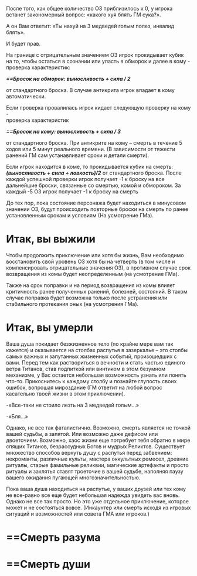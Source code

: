 После того, как общее количество ОЗ приблизилось к 0, у игрока встанет закономерный вопрос: «какого хуя блять ГМ сука?».

А он Вам ответит: «Ты нахуй на 3 медведей голым полез, инвалид блять».

И будет прав.

На границе с отрицательным значением ОЗ игрок прокидывает кубик на то, чтобы остаться в сознании или упасть в обморок и далее в кому - проверка характеристик:

**_==Бросок на обморок: выносливость + сила / 2_** 

от стандартного броска. В случае антикрита игрок впадает в кому автоматически.

Если проверка провалилась игрок кидает следующую проверку на кому -  
проверка характеристик 

**_==Бросок на кому: выносливость + сила / 3_**

от стандартного броска.
При антикрите на кому – смерть в течение 5 ходов или 5 минут реального времени. (В зависимости от тяжести ранений ГМ сам устанавливает сроки и детали смерти).

Если игрок находится в коме, то прокидывается кубик на смерть:
**_(выносливость + сила + ловкость)/2_**
от стандартного броска.
После каждой успешной проверки игрок получает -1 к броску на все дальнейшие броски, связанные со смертью, комой и обмороком. За каждый -5 ОЗ игрок получает -1 к броску на смерть

До тех пор, пока состояние персонажа будет находиться в минусовом значении ОЗ, будут происходить повторные броски на смерть по ранее установленным срокам и условиям (На усмотрение ГМа).

# Итак, вы выжили
Чтобы продолжить приключение или хотя бы жизнь, Вам необходимо восстановить свой уровень ОЗ хотя бы на четверть (в том числе и компенсировать отрицательные значения ОЗ), в противном случае срок возвращения из комы будет неопределенным (на усмотрение ГМа).

Также на срок поправки и на период возвращения из комы влияет критичность ранее полученных ранений, болезней, состояний. В таком случае поправка будет возможна только после устранения или стабильного протекания оных (на усмотрения ГМа).

# Итак, вы умерли
Ваша душа покидает безжизненное тело (по крайне мере вам так кажется) и оказывается на столбах распутья в зазеркалье – это столбы самых важных и запутанных жизненных событий, произошедших с вами. Перед тем как раствориться в вечности и стать частью единого ветра Титанов, став подпиткой или винтиком в этом безумном механизме, у Вас остается небольшая возможность узнать или понять что-то. Прикоснитесь к каждому столбу и познайте глупость своих ошибок, вопрошая мироздание (ГМ ответит на любой вопрос касательно твоей жизни в этом приключении).

-«Все-таки не стоило лезть на 3 медведей голым…»

-«Бля…»

Однако, не все так фаталистично. Возможно, смерть является не точкой вашей судьбы, а запятой. Или возможно даже дефисом или двоеточием. Возможно, хаос жизни еще потребует тебя обратно в мире спящих Титанов, безрассудных Богов и мудрых Реликтов. Существует множество способов вернуть душу с распутья перед забвением: некроманты, различные культы, мастера оккультных ремесел, древние ритуалы, старые фамильные реликвии, магические артефакты и просто ритуалы и заклятья ставят троеточие в вашей судьбе, наполняя паузу вашего ожидания пугающей многозначительностью.

Пока ваша душа находиться на распутье, у ваших друзей или тех кому не все-равно все еще будет небольшая надежда увидеть вас вновь. Однако не все так просто. Но это уже отдельное приключение, которое может и не состояться вовсе. (Инкаунтер или смерть исходя из игровых ситуаций и возможностей или совета ГМА или игроков.)
   
# ==Смерть разума

# ==Смерть души

